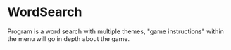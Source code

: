 # WordSearch
 Program is a word search with multiple themes, "game instructions" within the menu will go in depth about the game.
